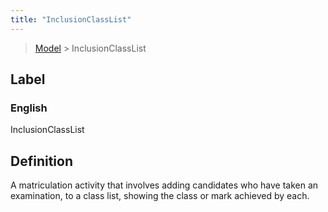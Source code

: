 ```yaml
---
title: "InclusionClassList"
---
```


> [Model](../../) > InclusionClassList

## Label

### English
InclusionClassList


## Definition
A matriculation activity that involves adding candidates who have taken an examination, to a class list, showing the class or mark achieved by each. 


    
